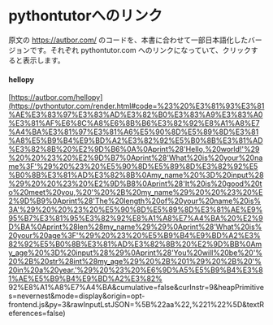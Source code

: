 # pythontutorへのリンク

原文の https://autbor.com/ のコードを、本書に合わせて一部日本語化したバージョンです。それぞれ pythontutor.com へのリンクになっていて、クリックすると表示します。

#### hellopy
[https://autbor.com/hellopy](https://pythontutor.com/render.html#code=%23%20%E3%81%93%E3%81%AE%E3%83%97%E3%83%AD%E3%82%B0%E3%83%A9%E3%83%A0%E3%81%AF%E6%8C%A8%E6%8B%B6%E3%82%92%E8%A1%A8%E7%A4%BA%E3%81%97%E3%81%A6%E5%90%8D%E5%89%8D%E3%81%A8%E5%B9%B4%E9%BD%A2%E3%82%92%E5%B0%8B%E3%81%AD%E3%82%8B%20%E2%9D%B6%0A%0Aprint%28'Hello,%20world!'%29%20%20%23%20%E2%9D%B7%0Aprint%28'What%20is%20your%20name%3F'%29%20%23%20%E5%90%8D%E5%89%8D%E3%82%92%E5%B0%8B%E3%81%AD%E3%82%8B%0Amy_name%20%3D%20input%28%29%20%20%23%20%E2%9D%B8%0Aprint%28'It%20is%20good%20to%20meet%20you,%20'%20%2B%20my_name%29%20%20%23%20%E2%9D%B9%0Aprint%28'The%20length%20of%20your%20name%20is%3A'%29%20%20%23%20%E5%90%8D%E5%89%8D%E3%81%AE%E9%95%B7%E3%81%95%E3%82%92%E8%A1%A8%E7%A4%BA%20%E2%9D%BA%0Aprint%28len%28my_name%29%29%0Aprint%28'What%20is%20your%20age%3F'%29%20%23%20%E5%B9%B4%E9%BD%A2%E3%82%92%E5%B0%8B%E3%81%AD%E3%82%8B%20%E2%9D%BB%0Amy_age%20%3D%20input%28%29%0Aprint%28'You%20will%20be%20'%20%2B%20str%28int%28my_age%29%20%2B%201%29%20%2B%20'%20in%20a%20year.'%29%20%23%20%E6%9D%A5%E5%B9%B4%E3%81%AE%E5%B9%B4%E9%BD%A2%E3%82%
92%E8%A1%A8%E7%A4%BA&cumulative=false&curInstr=9&heapPrimitives=nevernest&mode=display&origin=opt-frontend.js&py=3&rawInputLstJSON=%5B%22aa%22,%221%22%5D&textReferences=false)
